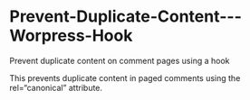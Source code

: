 # Prevent-Duplicate-Content---Worpress-Hook
Prevent duplicate content on comment pages using a hook

This prevents duplicate content in paged comments using the rel=“canonical” attribute.




